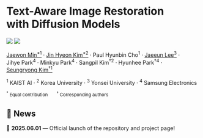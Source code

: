 <div align="left">

# Text-Aware Image Restoration <br> with Diffusion Models
<a href="#"><img src="https://img.shields.io/badge/arXiv-Coming--Soon-B31B1B"></a>
<a href="https://cvlab-kaist.github.io/TAIR/"><img src="https://img.shields.io/badge/Project%20Page-online-brightgreen"></a>

[Jaewon&nbsp;Min<sup>*1</sup>](https://github.com/Min-Jaewon/) · 
[Jin&nbsp;Hyeon&nbsp;Kim<sup>*2</sup>](https://github.com/jinlovespho) · 
Paul&nbsp;Hyunbin&nbsp;Cho<sup>1</sup> · 
[Jaeeun&nbsp;Lee<sup>3</sup>](https://github.com/babywhale03) · 
Jihye&nbsp;Park<sup>4</sup> · 
Minkyu&nbsp;Park<sup>4</sup> · 
Sangpil&nbsp;Kim<sup>†2</sup> · 
Hyunhee&nbsp;Park<sup>†4</sup> · 
[Seungryong&nbsp;Kim<sup>†1</sup>](https://cvlab.kaist.ac.kr/)

<sup>1</sup> KAIST&nbsp;AI ·
<sup>2</sup> Korea&nbsp;University ·
<sup>3</sup> Yonsei&nbsp;University ·
<sup>4</sup> Samsung&nbsp;Electronics

<sub><sup>*</sup> Equal&nbsp;contribution  <sup>†</sup> Corresponding&nbsp;authors</sub>

<!-- ### [Paper&nbsp;(Coming&nbsp;soon)](#) | [Project&nbsp;Page](https://cvlab-kaist.github.io/TAIR) -->

</div>

## 📢 News
🚀 **2025.06.01** — Official launch of the repository and project page!
